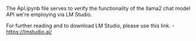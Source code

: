 The ApI.ipynb file serves to verify the functionality of the llama2 chat model API we're employing via LM Studio.

For further reading and to download LM Studio, please use this link. - https://lmstudio.ai/
